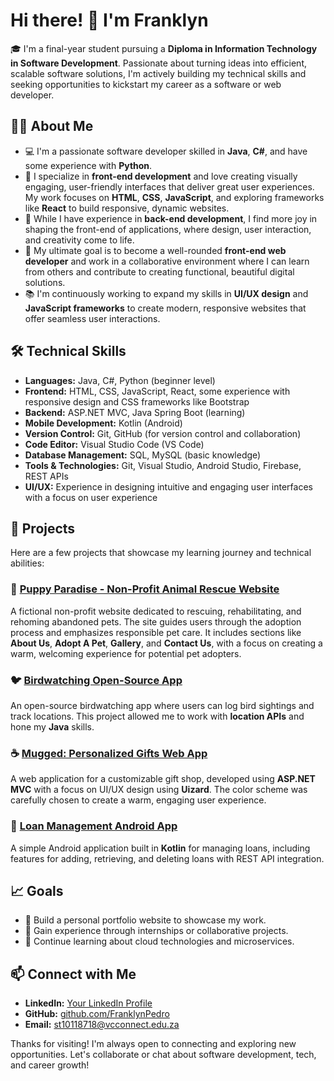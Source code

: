 # Hi there! 👋 I'm Franklyn

🎓 I'm a final-year student pursuing a **Diploma in Information Technology in Software Development**. Passionate about turning ideas into efficient, scalable software solutions, I'm actively building my technical skills and seeking opportunities to kickstart my career as a software or web developer.

## 👨‍💻 About Me

- 💻 I'm a passionate software developer skilled in **Java**, **C#**, and have some experience with **Python**.
- 🌱 I specialize in **front-end development** and love creating visually engaging, user-friendly interfaces that deliver great user experiences. My work focuses on **HTML**, **CSS**, **JavaScript**, and exploring frameworks like **React** to build responsive, dynamic websites.
- 🔧 While I have experience in **back-end development**, I find more joy in shaping the front-end of applications, where design, user interaction, and creativity come to life.
- 🎯 My ultimate goal is to become a well-rounded **front-end web developer** and work in a collaborative environment where I can learn from others and contribute to creating functional, beautiful digital solutions.
- 📚 I'm continuously working to expand my skills in **UI/UX design** and **JavaScript frameworks** to create modern, responsive websites that offer seamless user interactions.

## 🛠 Technical Skills

- **Languages:** Java, C#, Python (beginner level)
- **Frontend:** HTML, CSS, JavaScript, React, some experience with responsive design and CSS frameworks like Bootstrap
- **Backend:** ASP.NET MVC, Java Spring Boot (learning)
- **Mobile Development:** Kotlin (Android)
- **Version Control:** Git, GitHub (for version control and collaboration)
- **Code Editor:** Visual Studio Code (VS Code)
- **Database Management:** SQL, MySQL (basic knowledge)
- **Tools & Technologies:** Git, Visual Studio, Android Studio, Firebase, REST APIs
- **UI/UX:** Experience in designing intuitive and engaging user interfaces with a focus on user experience

## 🔧 Projects

Here are a few projects that showcase my learning journey and technical abilities:

### 🐾 [Puppy Paradise - Non-Profit Animal Rescue Website](https://github.com/FranklynPedro/ST10118718-WEDE5020-POE)
A fictional non-profit website dedicated to rescuing, rehabilitating, and rehoming abandoned pets. The site guides users through the adoption process and emphasizes responsible pet care. It includes sections like **About Us**, **Adopt A Pet**, **Gallery**, and **Contact Us**, with a focus on creating a warm, welcoming experience for potential pet adopters.

### 🐦 [Birdwatching Open-Source App](https://github.com/FranklynPedro/birdwatching)
An open-source birdwatching app where users can log bird sightings and track locations. This project allowed me to work with **location APIs** and hone my **Java** skills.

### ☕ [Mugged: Personalized Gifts Web App](https://github.com/FranklynPedro/mugged)
A web application for a customizable gift shop, developed using **ASP.NET MVC** with a focus on UI/UX design using **Uizard**. The color scheme was carefully chosen to create a warm, engaging user experience.

### 📱 [Loan Management Android App](https://github.com/FranklynPedro/loan-management-android)
A simple Android application built in **Kotlin** for managing loans, including features for adding, retrieving, and deleting loans with REST API integration.

## 📈 Goals

- 🚀 Build a personal portfolio website to showcase my work.
- 🤝 Gain experience through internships or collaborative projects.
- 📖 Continue learning about cloud technologies and microservices.

## 📫 Connect with Me

- **LinkedIn:** [Your LinkedIn Profile](https://www.linkedin.com/in/franklyn-pedro-250ba1268/)
- **GitHub:** [github.com/FranklynPedro](https://github.com/FranklynPedro)
- **Email:** st10118718@vcconnect.edu.za

Thanks for visiting! I'm always open to connecting and exploring new opportunities. Let's collaborate or chat about software development, tech, and career growth!
